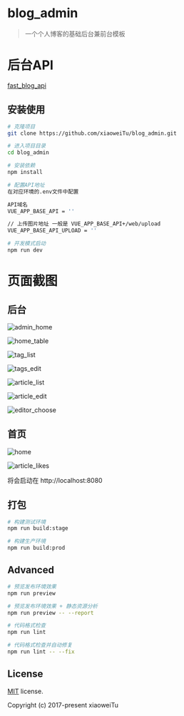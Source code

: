 # blog_admin

> 一个个人博客的基础后台兼前台模板

# 后台API

[fast_blog_api](https://github.com/xiaoweiTu/fast_blog_api)

## 安装使用

```bash
# 克隆项目
git clone https://github.com/xiaoweiTu/blog_admin.git

# 进入项目目录
cd blog_admin

# 安装依赖
npm install

# 配置API地址
在对应环境的.env文件中配置

API域名
VUE_APP_BASE_API = ''

// 上传图片地址 一般是 VUE_APP_BASE_API+/web/upload
VUE_APP_BASE_API_UPLOAD = ''

# 开发模式启动
npm run dev
```
# 页面截图

## 后台

![admin_home](http://qiniu.txwei.cn/admin_home)

![home_table](http://qiniu.txwei.cn/home_table)

![tag_list](http://qiniu.txwei.cn/tag_list)

![tags_edit](http://qiniu.txwei.cn/tags_edit)

![article_list](http://qiniu.txwei.cn/article_list)

![article_edit](http://qiniu.txwei.cn/article_edit)

![editor_choose](http://qiniu.txwei.cn/editor_choose)

## 首页

![home](http://qiniu.txwei.cn/home)

![article_likes](http://qiniu.txwei.cn/article_likes)

将会启动在 http://localhost:8080

## 打包

```bash
# 构建测试环境
npm run build:stage

# 构建生产环境
npm run build:prod
```

## Advanced

```bash
# 预览发布环境效果
npm run preview

# 预览发布环境效果 + 静态资源分析
npm run preview -- --report

# 代码格式检查
npm run lint

# 代码格式检查并自动修复
npm run lint -- --fix
```


## License

[MIT](https://github.com/xiaoweiTu/blog_admin/blob/master/LICENSE) license.

Copyright (c) 2017-present xiaoweiTu

